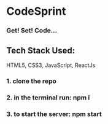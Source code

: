# CodeSprint
### Get! Set! Code...
## Tech Stack Used:
HTML5, CSS3, JavaScript, ReactJs
### 1. clone the repo
### 2. in the terminal run: npm i
### 3. to start the server: npm start
